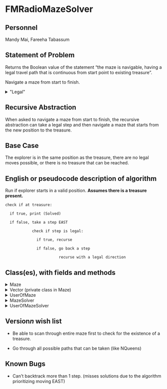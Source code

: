 # FMRadioMazeSolver

## Personnel
Mandy Mai,
Fareeha Tabassum

## Statement of Problem
Returns the Boolean value of the statement “the maze is navigable, having a legal travel path that is continuous from start point to existing treasure”.

Navigate a maze from start to finish. 
<details>
   <summary>"Legal"</summary>
   <p>Don’t cross the walls</p>
   <p>Right-angle turns only</p>
   <p>A path cannot go through the same point twice</p>
</details> 

## Recursive Abstraction
When asked to navigate a maze from start to finish, the recursive abstraction can take a legal step and then navigate a maze that starts from the new position to the treasure.

## Base Case

The explorer is in the same position as the treasure, there are no legal moves possible, or there is no treasure that can be reached.

## English or pseudocode description of algorithm

Run if explorer starts in a valid position. **Assumes there is a treasure present.**
    
    check if at treasure:

      if true, print (Solved)

      if false, take a step EAST

                check if step is legal:

                  if true, recurse
   
                  if false, go back a step
                              
                            recurse with a legal direction
        
## Class(es), with fields and methods

<details>
   <summary>Maze</summary>
   <p>Fields: TREASURE, WALL, STEPPING_STONE, EAST, NORTH, WEST, SOUTH, maze, MAX_RANKS, rankCount, explorerPosition</p>
   <p>Methods: constructors, toString, go, dropA, explorerIsOnA</p>
</details> 

<details>
   <summary>Vector (private class in Maze)</summary>
   <p>Fields: rank, file</p>
   <p>Methods: constructors, add, equals</p>
</details> 

<details>
   <summary>UserOfMaze</summary>
   <p>Fields: displayer</p>
   <p>Methods: main, moveTest, dropTest, copyConstructTest, displayerTest, snapshotDemo</p>
</details> 

<details>
   <summary>MazeSolver</summary>
   <p>Fields: solution, displayer, step</p>
   <p>Methods: constructor, solve, display</p>
</details> 

<details>
   <summary>UserOfMazeSolver</summary>
   <p>Fields: </p>
   <p>Methods: main</p>
</details> 

## Version*n* wish list

* Be able to scan through entire maze first to check for the existence of a treasure.

* Go through all possible paths that can be taken (like NQueens)

## Known Bugs

* Can't backtrack more than 1 step. (misses solutions due to the algorithm prioritizing moving EAST)
